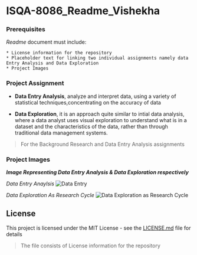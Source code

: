 # ISQA-8086_Readme_Vishekha

### Prerequisites

_Readme_ document must include:

```
* License information for the repository
* Placeholder text for linking two individual assignments namely data Entry Analysis and Data Exploration
* Project Images
```
### Project Assignment

* **Data Entry Analysis**, analyze and interpret data, using a variety of statistical techniques,concentrating on the accuracy of data

* **Data Exploration**, it is an approach quite similar to intial data analysis, where a data analyst uses visual exploration to understand what is in a dataset and the characteristics of the data, rather than through traditional data management systems.

>For the Background Research and Data Entry Analysis assignments

### Project Images

___Image Representing Data Entry Analysis & Data Exploration respectively___

_Data Entry Anaylsis_
![Data Entry](https://www.apoyocorp.com/assets/img/Data-Entry-Services.jpg) 


 
 
_Data Exploration As Research Cycle_
![Data Exploration as Research Cycle](https://www.interana.com/hubfs/Imported_Blog_Media/data-explore-cycle-4.png)

## License

This project is licensed under the MIT License - see the [LICENSE.md](https://github.com/Vishekha/ISQA-8086_Readme_Vishekha/blob/master/LICENSE) file for details 
> The file consists of License information for the repository
